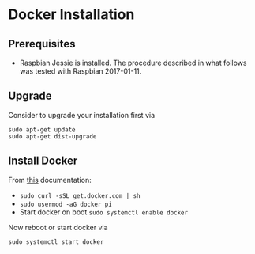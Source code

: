 # Docker Installation

## Prerequisites

* Raspbian Jessie is installed. The procedure described in what follows was tested with Raspbian 2017-01-11.

## Upgrade

Consider to upgrade your installation first via
```
sudo apt-get update
sudo apt-get dist-upgrade
```

## Install Docker

From [this](http://blog.alexellis.io/getting-started-with-docker-on-raspberry-pi/) documentation:

* `sudo curl -sSL get.docker.com | sh`
* `sudo usermod -aG docker pi`
* Start docker on boot `sudo systemctl enable docker`

Now reboot or start docker via
```
sudo systemctl start docker
```

